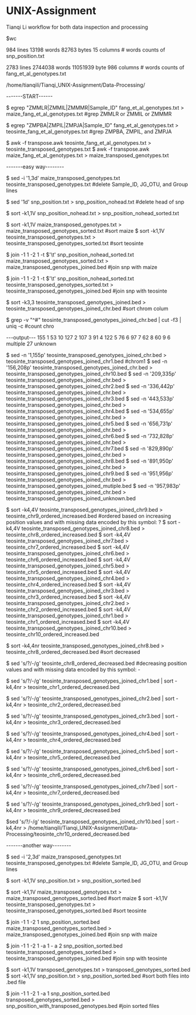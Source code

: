 # UNIX-Assignment
Tianqi Li
workflow for both data inspection and processing

$wc

984 lines 13198 words 82763 bytes 15 columns # words counts of snp_position.txt

2783 lines 2744038 words 11051939 byte 986 columns # words counts of fang_et_al_genotypes.txt

/home/tianqili/Tianqi_UNIX-Assignment/Data-Processing/

-------START------

$ egrep "ZMMLR|ZMMIL|ZMMMR|Sample_ID" fang_et_al_genotypes.txt > maize_fang_et_al_genotypes.txt #grep ZMMLR or ZMMIL or ZMMMR

$ egrep "ZMPBA|ZMPIL|ZMPJA|Sample_ID" fang_et_al_genotypes.txt > teosinte_fang_et_al_genotypes.txt #grep ZMPBA, ZMPIL, and ZMPJA

$ awk -f transpose.awk teosinte_fang_et_al_genotypes.txt > teosinte_transposed_genotypes.txt
$ awk -f transpose.awk maize_fang_et_al_genotypes.txt > maize_transposed_genotypes.txt

-------easy way--------

$ sed -i '1,3d' maize_transposed_genotypes.txt teosinte_transposed_genotypes.txt #delete Sample_ID, JG_OTU, and Group lines

$ sed '1d' snp_position.txt > snp_position_nohead.txt #delete head of snp

$ sort -k1,1V snp_position_nohead.txt > snp_position_nohead_sorted.txt

$ sort -k1,1V maize_transposed_genotypes.txt > maize_transposed_genotypes_sorted.txt #sort maize
$ sort -k1,1V teosinte_transposed_genotypes.txt > teosinte_transposed_genotypes_sorted.txt #sort teosinte

$ join -1 1 -2 1 -t $'\t' snp_position_nohead_sorted.txt maize_transposed_genotypes_sorted.txt > maize_transposed_genotypes_joined.bed #join snp with maize

$ join -1 1 -2 1 -t $'\t' snp_position_nohead_sorted.txt teosinte_transposed_genotypes_sorted.txt > teosinte_transposed_genotypes_joined.bed #join snp with teosinte

$ sort -k3,3 teosinte_transposed_genotypes_joined.bed > teosinte_transposed_genotypes_joined_chr.bed #sort chrom colum
 
$ grep -v "^#" teosinte_transposed_genotypes_joined_chr.bed | cut -f3 | uniq -c #count chro

---output---
    155 1
     53 10
    127 2
    107 3
     91 4
    122 5
     76 6
     97 7
     62 8
     60 9
      6 multiple
     27 unknown

$ sed -n '1,155p' teosinte_transposed_genotypes_joined_chr.bed > teosinte_transposed_genotypes_joined_chr1.bed #chrom1
$ sed -n '156,208p' teosinte_transposed_genotypes_joined_chr.bed > teosinte_transposed_genotypes_joined_chr10.bed
$ sed -n '209,335p' teosinte_transposed_genotypes_joined_chr.bed > teosinte_transposed_genotypes_joined_chr2.bed
$ sed -n '336,442p' teosinte_transposed_genotypes_joined_chr.bed > teosinte_transposed_genotypes_joined_chr3.bed
$ sed -n '443,533p' teosinte_transposed_genotypes_joined_chr.bed > teosinte_transposed_genotypes_joined_chr4.bed
$ sed -n '534,655p' teosinte_transposed_genotypes_joined_chr.bed > teosinte_transposed_genotypes_joined_chr5.bed
$ sed -n '656,731p' teosinte_transposed_genotypes_joined_chr.bed > teosinte_transposed_genotypes_joined_chr6.bed
$ sed -n '732,828p' teosinte_transposed_genotypes_joined_chr.bed > teosinte_transposed_genotypes_joined_chr7.bed
$ sed -n '829,890p' teosinte_transposed_genotypes_joined_chr.bed > teosinte_transposed_genotypes_joined_chr8.bed
$ sed -n '891,950p' teosinte_transposed_genotypes_joined_chr.bed > teosinte_transposed_genotypes_joined_chr9.bed
$ sed -n '951,956p' teosinte_transposed_genotypes_joined_chr.bed > teosinte_transposed_genotypes_joined_mutiple.bed
$ sed -n '957,983p' teosinte_transposed_genotypes_joined_chr.bed > teosinte_transposed_genotypes_joined_unknown.bed

$ sort -k4,4V teosinte_transposed_genotypes_joined_chr9.bed > teosinte_chr9_ordered_increased.bed #ordered based on increasing position values and with missing data encoded by this symbol: ?
$ sort -k4,4V teosinte_transposed_genotypes_joined_chr8.bed > teosinte_chr8_ordered_increased.bed
$ sort -k4,4V teosinte_transposed_genotypes_joined_chr7.bed > teosinte_chr7_ordered_increased.bed
$ sort -k4,4V teosinte_transposed_genotypes_joined_chr6.bed > teosinte_chr6_ordered_increased.bed
$ sort -k4,4V teosinte_transposed_genotypes_joined_chr5.bed > teosinte_chr5_ordered_increased.bed
$ sort -k4,4V teosinte_transposed_genotypes_joined_chr4.bed > teosinte_chr4_ordered_increased.bed
$ sort -k4,4V teosinte_transposed_genotypes_joined_chr3.bed > teosinte_chr3_ordered_increased.bed
$ sort -k4,4V teosinte_transposed_genotypes_joined_chr2.bed > teosinte_chr2_ordered_increased.bed
$ sort -k4,4V teosinte_transposed_genotypes_joined_chr1.bed > teosinte_chr1_ordered_increased.bed
$ sort -k4,4V teosinte_transposed_genotypes_joined_chr10.bed > teosinte_chr10_ordered_increased.bed

$ sort -k4,4nr teosinte_transposed_genotypes_joined_chr8.bed > teosinte_chr8_ordered_decreased.bed #sort decreased

$ sed 's/?/-/g' teosinte_chr8_ordered_decreased.bed #decreasing position values and with missing data encoded by this symbol: -

$ sed 's/?/-/g' teosinte_transposed_genotypes_joined_chr1.bed | sort -k4,4nr > teosinte_chr1_ordered_decreased.bed

$ sed 's/?/-/g' teosinte_transposed_genotypes_joined_chr2.bed | sort -k4,4nr > teosinte_chr2_ordered_decreased.bed

$ sed 's/?/-/g' teosinte_transposed_genotypes_joined_chr3.bed | sort -k4,4nr > teosinte_chr3_ordered_decreased.bed

$ sed 's/?/-/g' teosinte_transposed_genotypes_joined_chr4.bed | sort -k4,4nr > teosinte_chr4_ordered_decreased.bed

$ sed 's/?/-/g' teosinte_transposed_genotypes_joined_chr5.bed | sort -k4,4nr > teosinte_chr5_ordered_decreased.bed

$ sed 's/?/-/g' teosinte_transposed_genotypes_joined_chr6.bed | sort -k4,4nr > teosinte_chr6_ordered_decreased.bed

$ sed 's/?/-/g' teosinte_transposed_genotypes_joined_chr7.bed | sort -k4,4nr > teosinte_chr7_ordered_decreased.bed

$ sed 's/?/-/g' teosinte_transposed_genotypes_joined_chr9.bed | sort -k4,4nr > teosinte_chr9_ordered_decreased.bed

$sed 's/?/-/g' teosinte_transposed_genotypes_joined_chr10.bed | sort -k4,4nr > /home/tianqili/Tianqi_UNIX-Assignment/Data-Processing/teosinte_chr10_ordered_decreased.bed





-------another way--------

$ sed -i '2,3d' maize_transposed_genotypes.txt teosinte_transposed_genotypes.txt #delete Sample_ID, JG_OTU, and Group lines

$ sort -k1,1V snp_position.txt > snp_position_sorted.bed

$ sort -k1,1V maize_transposed_genotypes.txt > maize_transposed_genotypes_sorted.bed #sort maize
$ sort -k1,1V teosinte_transposed_genotypes.txt > teosinte_transposed_genotypes_sorted.bed #sort teosinte

$ join -1 1 -2 1 snp_position_sorted.bed maize_transposed_genotypes_sorted.bed > maize_transposed_genotypes_joined.bed #join snp with maize

$ join -1 1 -2 1 -a 1 - a 2 snp_position_sorted.bed teosinte_transposed_genotypes_sorted.bed > teosinte_transposed_genotypes_joined.bed #join snp with teosinte




$ sort -k1,1V transposed_genotypes.txt > transposed_genotypes_sorted.bed
$ sort -k1,1V snp_position.txt > snp_position_sorted.bed #sort both files into .bed file

$ join -1 1 -2 1 -a 1 snp_position_sorted.bed transposed_genotypes_sorted.bed > snp_position_with_transposed_genotypes.bed #join sorted files


